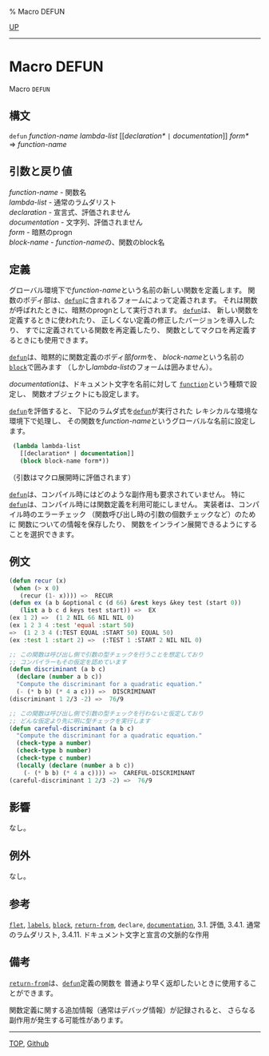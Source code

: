 % Macro DEFUN

[UP](5.3.html)  

---

# Macro DEFUN


Macro `DEFUN`


## 構文

`defun` *function-name* *lambda-list* [[*declaration\** `|` *documentation*]] *form\**  
=> *function-name*


## 引数と戻り値

*function-name* - 関数名  
*lambda-list* - 通常のラムダリスト  
*declaration* - 宣言式、評価されません  
*documentation* - 文字列、評価されません  
*form* - 暗黙のprogn  
*block-name* - *function-name*の、関数のblock名


## 定義

グローバル環境下で*function-name*という名前の新しい関数を定義します。
関数のボディ部は、[`defun`](5.3.defun.html)に含まれるフォームによって定義されます。
それは関数が呼ばれたときに、暗黙のprognとして実行されます。
[`defun`](5.3.defun.html)は、
新しい関数を定義するときに使われたり、
正しくない定義の修正したバージョンを導入したり、
すでに定義されている関数を再定義したり、
関数としてマクロを再定義するときにも使用できます。

[`defun`](5.3.defun.html)は、暗黙的に関数定義のボディ部*form*を、
*block-name*という名前の[`block`](5.3.block.html)で囲みます
（しかし*lambda-list*のフォームは囲みません）。

*documentation*は、ドキュメント文字を名前に対して
[`function`](5.3.function-special.html)という種類で設定し、
関数オブジェクトにも設定します。

[`defun`](5.3.defun.html)を評価すると、
下記のラムダ式を[`defun`](5.3.defun.html)が実行された
レキシカルな環境な環境下で処理し、
その関数を*function-name*というグローバルな名前に設定します。

```lisp
 (lambda lambda-list
   [[declaration* | documentation]]
   (block block-name form*))
```

（引数はマクロ展開時に評価されます）

[`defun`](5.3.defun.html)は、コンパイル時にはどのような副作用も要求されていません。
特に[`defun`](5.3.defun.html)は、コンパイル時には関数定義を利用可能にしません。
実装者は、コンパイル時のエラーチェック
（関数呼び出し時の引数の個数チェックなど）のために
関数についての情報を保存したり、
関数をインライン展開できるようにすることを選択できます。


## 例文

```lisp
(defun recur (x)
 (when (> x 0)
   (recur (1- x)))) =>  RECUR 
(defun ex (a b &optional c (d 66) &rest keys &key test (start 0))
   (list a b c d keys test start)) =>  EX 
(ex 1 2) =>  (1 2 NIL 66 NIL NIL 0)
(ex 1 2 3 4 :test 'equal :start 50) 
=>  (1 2 3 4 (:TEST EQUAL :START 50) EQUAL 50)
(ex :test 1 :start 2) =>  (:TEST 1 :START 2 NIL NIL 0)

;; この関数は呼び出し側で引数の型チェックを行うことを想定しており
;; コンパイラーもその仮定を認めています
(defun discriminant (a b c)
  (declare (number a b c))
  "Compute the discriminant for a quadratic equation."
  (- (* b b) (* 4 a c))) =>  DISCRIMINANT
(discriminant 1 2/3 -2) =>  76/9

;; この関数は呼び出し側で引数の型チェックを行わないと仮定しており
;; どんな仮定より先に明に型チェックを実行します
(defun careful-discriminant (a b c)
  "Compute the discriminant for a quadratic equation."
  (check-type a number)
  (check-type b number)
  (check-type c number)
  (locally (declare (number a b c))
    (- (* b b) (* 4 a c)))) =>  CAREFUL-DISCRIMINANT
(careful-discriminant 1 2/3 -2) =>  76/9
```


## 影響

なし。


## 例外

なし。


## 参考

[`flet`](5.3.flet.html),
[`labels`](5.3.flet.html),
[`block`](5.3.block.html),
[`return-from`](5.3.return-from.html),
`declare`,
[`documentation`](25.2.documentation.html),
3.1. 評価,
3.4.1. 通常のラムダリスト,
3.4.11. ドキュメント文字と宣言の文脈的な作用


## 備考

[`return-from`](5.3.return-from.html)は、[`defun`](5.3.defun.html)定義の関数を
普通より早く返却したいときに使用することができます。

関数定義に関する追加情報（通常はデバッグ情報）が記録されると、
さらなる副作用が発生する可能性があります。


---
[TOP](index.html),  [Github](https://github.com/nptcl/npt-japanese)


